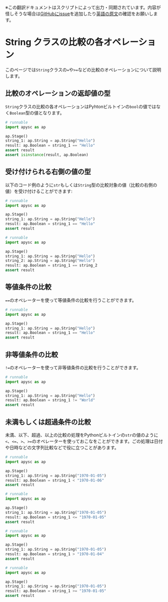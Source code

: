<span class="inconspicuous-txt">※この翻訳ドキュメントはスクリプトによって出力・同期されています。内容が怪しそうな場合は<a href="https://github.com/simon-ritchie/apysc/issues" target="_blank">GitHubにissue</a>を追加したり[英語の原文](https://simon-ritchie.github.io/apysc/en/string_comparison_operations.html)の確認をお願いします。</span>

# String クラスの比較の各オペレーション

このページでは`String`クラスの`=`や`>=`などの比較のオペレーションについて説明します。

## 比較のオペレーションの返却値の型

`String`クラスの比較の各オペレーションはPyhtonビルトインの`bool`の値ではなく`Boolean`型の値となります。

```py
# runnable
import apysc as ap

ap.Stage()
string_1: ap.String = ap.String("Hello")
result: ap.Boolean = string_1 == "Hello"
assert result
assert isinstance(result, ap.Boolean)
```

## 受け付けられる右側の値の型

以下のコード例のように`str`もしくは`String`型の比較対象の値（比較の右側の値）を受け付けることができます:

```py
# runnable
import apysc as ap

ap.Stage()
string_1: ap.String = ap.String("Hello")
result: ap.Boolean = string_1 == "Hello"
assert result
```

```py
# runnable
import apysc as ap

ap.Stage()
string_1: ap.String = ap.String("Hello")
string_2: ap.String = ap.String("Hello")
result: ap.Boolean = string_1 == string_2
assert result
```

## 等値条件の比較

`==`のオペレーターを使って等値条件の比較を行うことができます。

```py
# runnable
import apysc as ap

ap.Stage()
string_1: ap.String = ap.String("Hello")
result: ap.Boolean = string_1 == "Hello"
assert result
```

## 非等値条件の比較

`!=`のオペレーターを使って非等値条件の比較を行うことができます。

```py
# runnable
import apysc as ap

ap.Stage()
string_1: ap.String = ap.String("Hello")
result: ap.Boolean = string_1 != "World"
assert result
```

## 未満もしくは超過条件の比較

未満、以下、超過、以上の比較の処理をPythonビルトインの`str`の値のように`<`、`<=`、`>`、`>=`のオペレーターを使っておこなをことができます。ごの処理は日付や日時などの文字列比較などで役に立つことがあります。

```py
# runnable
import apysc as ap

ap.Stage()
string_1: ap.String = ap.String("1970-01-05")
result: ap.Boolean = string_1 < "1970-01-06"
assert result
```

```py
# runnable
import apysc as ap

ap.Stage()
string_1: ap.String = ap.String("1970-01-05")
result: ap.Boolean = string_1 <= "1970-01-05"
assert result
```

```py
# runnable
import apysc as ap

ap.Stage()
string_1: ap.String = ap.String("1970-01-05")
result: ap.Boolean = string_1 > "1970-01-04"
assert result
```

```py
# runnable
import apysc as ap

ap.Stage()
string_1: ap.String = ap.String("1970-01-05")
result: ap.Boolean = string_1 >= "1970-01-05"
assert result
```